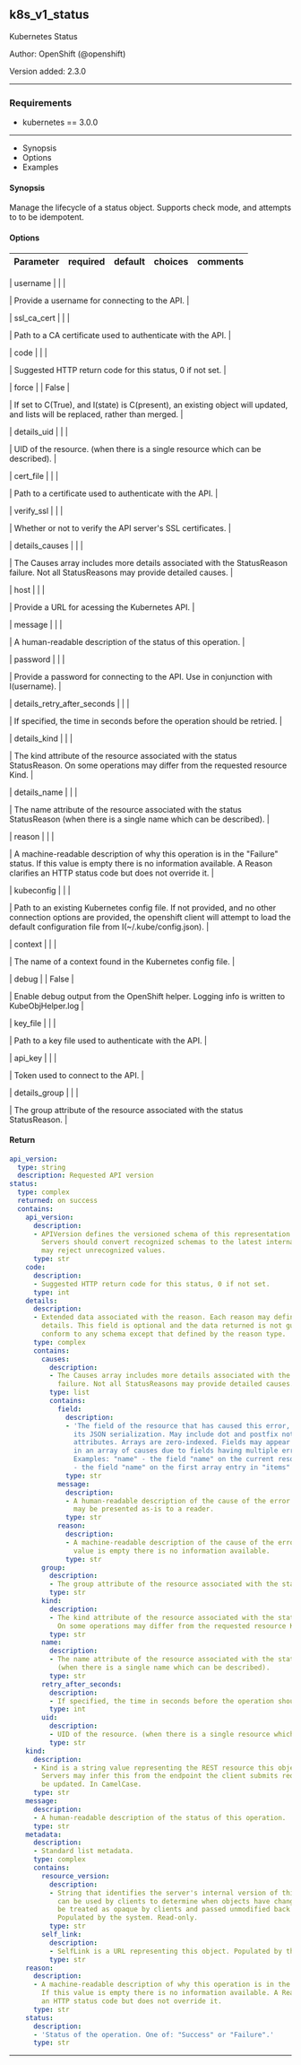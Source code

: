 
## k8s_v1_status

Kubernetes Status

Author: OpenShift (@openshift)

Version added: 2.3.0





---
### Requirements

* kubernetes == 3.0.0




---

  * Synopsis
  * Options
  * Examples

#### Synopsis
Manage the lifecycle of a status object. Supports check mode, and attempts to to be idempotent.


#### Options

| Parameter     | required    | default  | choices    | comments |
| ------------- |-------------| ---------|----------- |--------- |

| username  |     |    | <ul></ul> |  Provide a username for connecting to the API.  |

| ssl_ca_cert  |     |    | <ul></ul> |  Path to a CA certificate used to authenticate with the API.  |

| code  |     |    | <ul></ul> |  Suggested HTTP return code for this status, 0 if not set.  |

| force  |     |  False  | <ul></ul> |  If set to C(True), and I(state) is C(present), an existing object will updated, and lists will be replaced, rather than merged.  |

| details_uid  |     |    | <ul></ul> |  UID of the resource. (when there is a single resource which can be described).  |

| cert_file  |     |    | <ul></ul> |  Path to a certificate used to authenticate with the API.  |

| verify_ssl  |     |    | <ul></ul> |  Whether or not to verify the API server's SSL certificates.  |

| details_causes  |     |    | <ul></ul> |  The Causes array includes more details associated with the StatusReason failure. Not all StatusReasons may provide detailed causes.  |

| host  |     |    | <ul></ul> |  Provide a URL for acessing the Kubernetes API.  |

| message  |     |    | <ul></ul> |  A human-readable description of the status of this operation.  |

| password  |     |    | <ul></ul> |  Provide a password for connecting to the API. Use in conjunction with I(username).  |

| details_retry_after_seconds  |     |    | <ul></ul> |  If specified, the time in seconds before the operation should be retried.  |

| details_kind  |     |    | <ul></ul> |  The kind attribute of the resource associated with the status StatusReason. On some operations may differ from the requested resource Kind.  |

| details_name  |     |    | <ul></ul> |  The name attribute of the resource associated with the status StatusReason (when there is a single name which can be described).  |

| reason  |     |    | <ul></ul> |  A machine-readable description of why this operation is in the "Failure" status. If this value is empty there is no information available. A Reason clarifies an HTTP status code but does not override it.  |

| kubeconfig  |     |    | <ul></ul> |  Path to an existing Kubernetes config file. If not provided, and no other connection options are provided, the openshift client will attempt to load the default configuration file from I(~/.kube/config.json).  |

| context  |     |    | <ul></ul> |  The name of a context found in the Kubernetes config file.  |

| debug  |     |  False  | <ul></ul> |  Enable debug output from the OpenShift helper. Logging info is written to KubeObjHelper.log  |

| key_file  |     |    | <ul></ul> |  Path to a key file used to authenticate with the API.  |

| api_key  |     |    | <ul></ul> |  Token used to connect to the API.  |

| details_group  |     |    | <ul></ul> |  The group attribute of the resource associated with the status StatusReason.  |









#### Return

```yaml
api_version:
  type: string
  description: Requested API version
status:
  type: complex
  returned: on success
  contains:
    api_version:
      description:
      - APIVersion defines the versioned schema of this representation of an object.
        Servers should convert recognized schemas to the latest internal value, and
        may reject unrecognized values.
      type: str
    code:
      description:
      - Suggested HTTP return code for this status, 0 if not set.
      type: int
    details:
      description:
      - Extended data associated with the reason. Each reason may define its own extended
        details. This field is optional and the data returned is not guaranteed to
        conform to any schema except that defined by the reason type.
      type: complex
      contains:
        causes:
          description:
          - The Causes array includes more details associated with the StatusReason
            failure. Not all StatusReasons may provide detailed causes.
          type: list
          contains:
            field:
              description:
              - 'The field of the resource that has caused this error, as named by
                its JSON serialization. May include dot and postfix notation for nested
                attributes. Arrays are zero-indexed. Fields may appear more than once
                in an array of causes due to fields having multiple errors. Optional.
                Examples: "name" - the field "name" on the current resource "items[0].name"
                - the field "name" on the first array entry in "items"'
              type: str
            message:
              description:
              - A human-readable description of the cause of the error. This field
                may be presented as-is to a reader.
              type: str
            reason:
              description:
              - A machine-readable description of the cause of the error. If this
                value is empty there is no information available.
              type: str
        group:
          description:
          - The group attribute of the resource associated with the status StatusReason.
          type: str
        kind:
          description:
          - The kind attribute of the resource associated with the status StatusReason.
            On some operations may differ from the requested resource Kind.
          type: str
        name:
          description:
          - The name attribute of the resource associated with the status StatusReason
            (when there is a single name which can be described).
          type: str
        retry_after_seconds:
          description:
          - If specified, the time in seconds before the operation should be retried.
          type: int
        uid:
          description:
          - UID of the resource. (when there is a single resource which can be described).
          type: str
    kind:
      description:
      - Kind is a string value representing the REST resource this object represents.
        Servers may infer this from the endpoint the client submits requests to. Cannot
        be updated. In CamelCase.
      type: str
    message:
      description:
      - A human-readable description of the status of this operation.
      type: str
    metadata:
      description:
      - Standard list metadata.
      type: complex
      contains:
        resource_version:
          description:
          - String that identifies the server's internal version of this object that
            can be used by clients to determine when objects have changed. Value must
            be treated as opaque by clients and passed unmodified back to the server.
            Populated by the system. Read-only.
          type: str
        self_link:
          description:
          - SelfLink is a URL representing this object. Populated by the system. Read-only.
          type: str
    reason:
      description:
      - A machine-readable description of why this operation is in the "Failure" status.
        If this value is empty there is no information available. A Reason clarifies
        an HTTP status code but does not override it.
      type: str
    status:
      description:
      - 'Status of the operation. One of: "Success" or "Failure".'
      type: str

```





---